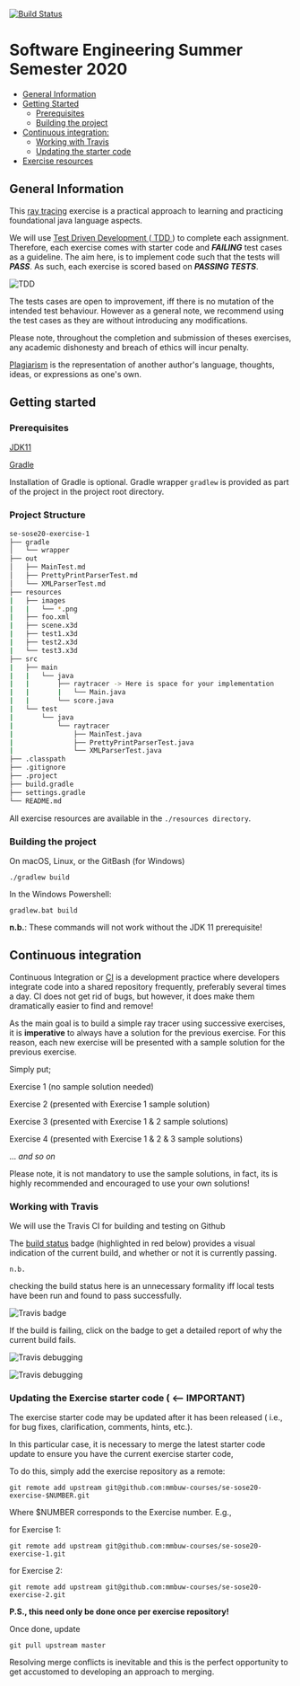 [![Build Status](https://travis-ci.com/mmbuw-courses/se-sose20-exercise-2.svg?token=vuni5zSQUmyYTd2SHV6a&branch=master)](https://travis-ci.com/mmbuw-courses/se-sose20-exercise-2)

# Software Engineering Summer Semester 2020

- [ General Information ](#general-information)
- [ Getting Started ](#getting-started)
  - [ Prerequisites ](#prerequisites)
  - [ Building the project ](#running-testing-and-generating-evaluation-reports)
- [ Continuous integration: ](#continuous-integration)
  - [ Working with Travis ](#working-with-travis)
  - [ Updating the starter code ](#updating-the-exercise-starter-code-----important)
- [ Exercise resources ](#exercise-resources)

## General Information

This [ray tracing](https://en.wikipedia.org/wiki/Ray_tracing_(graphics)) exercise is a practical approach to learning and practicing foundational java language aspects.

We will use [ Test Driven Development ](https://en.wikipedia.org/wiki/Test-driven_development) ([ TDD ](https://en.wikipedia.org/wiki/Test-driven_development))
to complete each assignment.
Therefore, each exercise comes with starter code and ***FAILING*** test cases as a guideline.
The aim here, is to implement code such that the tests will ***PASS***.
As such, each exercise is scored based on ***PASSING TESTS***.

![ TDD ](resources/images/tdd.png)


The tests cases are open to improvement, iff there is no mutation of the intended test behaviour.
However as a general note, we recommend using the test cases as they are without introducing any modifications.


Please note, throughout the completion and submission of theses exercises,
any academic dishonesty and breach of ethics will incur penalty.

[Plagiarism](https://en.wikipedia.org/wiki/Plagiarism#cite_note-RandomHouse95-1) is the representation of another
author's language, thoughts, ideas, or expressions as one's own.

## Getting started

### Prerequisites
[JDK11](https://jdk.java.net/11/)

[Gradle](https://gradle.org/install/) 

Installation of Gradle is optional. Gradle wrapper `gradlew` is provided as part of the project in the project root directory. 

### Project Structure
```bash
se-sose20-exercise-1
├── gradle
│   └── wrapper
├── out
│   ├── MainTest.md
│   ├── PrettyPrintParserTest.md
│   └── XMLParserTest.md
├── resources
|   ├── images
|   |   └── *.png
|   ├── foo.xml
|   ├── scene.x3d
|   ├── test1.x3d
|   ├── test2.x3d
|   └── test3.x3d
├── src
|   ├── main
|   |   └── java
|   |       ├── raytracer -> Here is space for your implementation
|   |       |   └── Main.java
|   |       └── score.java
|   └── test
|       └── java
|           └── raytracer
|               ├── MainTest.java
|               ├── PrettyPrintParserTest.java
|               └── XMLParserTest.java
├── .classpath
├── .gitignore
├── .project
├── build.gradle
├── settings.gradle
└── README.md
```
All exercise resources are available in the `./resources directory`.

### Building the project
On macOS, Linux, or the GitBash (for Windows)
```
./gradlew build
```
In the Windows Powershell:
```
gradlew.bat build
```
**n.b.**: These commands will not work without the JDK 11 prerequisite!

<a name="who"></a>
## Continuous integration
Continuous Integration or [CI](https://codeship.com/continuous-integration-essentials)
is a development practice where developers integrate code into a shared repository frequently,
preferably several times a day.
CI does not get rid of bugs, but however,
it does make them dramatically easier to find and remove!

As the main goal is to build a simple ray tracer using successive exercises,
it is **imperative** to always have a solution for the previous exercise.
For this reason,
each new exercise will be presented with a sample solution for the previous exercise.

Simply put;

Exercise 1 (no sample solution needed)

Exercise 2 (presented with Exercise 1 sample solution)

Exercise 3 (presented with Exercise 1 & 2 sample solutions)

Exercise 4 (presented with Exercise 1 & 2 & 3 sample solutions)

... *and so on*

Please note, it is not mandatory to use the sample solutions, in fact, its is highly recommended and encouraged to use your own solutions!

### Working with Travis
We will use the Travis CI for building and testing on Github

The [build status](https://travis-ci.com/mmbuw-courses/se-ws19-exercise-6.svg?token=vuni5zSQUmyYTd2SHV6a&branch=master)
badge (highlighted in red below) provides a visual indication of the current build, and whether or not it is currently passing.

`n.b.`

checking the build status here is an unnecessary formality iff local tests have been run and found to pass successfully.

![Travis badge](resources/images/badge.png)

If the build is failing, click on the badge to get a detailed report of why the current build fails.

![Travis debugging](resources/images/travis.png)

![Travis debugging](resources/images/debug.png)

### Updating the Exercise starter code ( <-- IMPORTANT)
The exercise starter code may be updated after it has been released ( i.e., for bug fixes, clarification, comments, hints, etc.).

In this particular case, it is necessary to merge the latest starter code update to ensure you have the current exercise starter code,

To do this, simply add the exercise repository as a remote:

```
git remote add upstream git@github.com:mmbuw-courses/se-sose20-exercise-$NUMBER.git
```
Where $NUMBER corresponds to the Exercise number. E.g.,

for Exercise 1:
```
git remote add upstream git@github.com:mmbuw-courses/se-sose20-exercise-1.git
```
for Exercise 2:
```
git remote add upstream git@github.com:mmbuw-courses/se-sose20-exercise-2.git
```
**P.S., this need only be done once per exercise repository!**

Once done, update

```
git pull upstream master
```
Resolving merge conflicts is inevitable and this is the perfect opportunity to get accustomed to developing an approach to merging.
